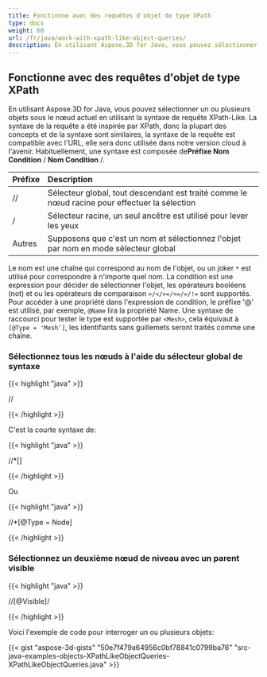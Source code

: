 ```yaml
---
title: Fonctionne avec des requêtes d'objet de type XPath
type: docs
weight: 60
url: /fr/java/work-with-xpath-like-object-queries/
description: En utilisant Aspose.3D for Java, vous pouvez sélectionner un ou plusieurs objets sous le nœud actuel en utilisant la syntaxe de requête XPath-Like.
---
```

##  **Fonctionne avec des requêtes d'objet de type XPath**
En utilisant Aspose.3D for Java, vous pouvez sélectionner un ou plusieurs objets sous le nœud actuel en utilisant la syntaxe de requête XPath-Like. La syntaxe de la requête a été inspirée par XPath, donc la plupart des concepts et de la syntaxe sont similaires, la syntaxe de la requête est compatible avec l'URL, elle sera donc utilisée dans notre version cloud à l'avenir. Habituellement, une syntaxe est composée de**Préfixe Nom Condition** / **Nom Condition** /.

|**Préfixe**|**Description**|
| :- | :- |
| // |Sélecteur global, tout descendant est traité comme le nœud racine pour effectuer la sélection|
|/|Sélecteur racine, un seul ancêtre est utilisé pour lever les yeux|
|Autres|Supposons que c'est un nom et sélectionnez l'objet par nom en mode sélecteur global|

Le nom est une chaîne qui correspond au nom de l'objet, ou un joker `*` est utilisé pour correspondre à n'importe quel nom. La condition est une expression pour décider de sélectionner l'objet, les opérateurs booléens (not) et ou les opérateurs de comparaison `>/</>=/<=/=/!=` sont supportés. Pour accéder à une propriété dans l'expression de condition, le préfixe '@' est utilisé, par exemple, `@Name` lira la propriété Name. Une syntaxe de raccourci pour tester le type est supportée par `<Mesh>`, cela équivaut à `[@Type = 'Mesh']`, les identifiants sans guillemets seront traités comme une chaîne.
###  **Sélectionnez tous les nœuds à l'aide du sélecteur global de syntaxe**
{{< highlight "java" >}}

 //<Node>

{{< /highlight >}}

C'est la courte syntaxe de:

{{< highlight "java" >}}

 //*[<Node>]

{{< /highlight >}}

Ou

{{< highlight "java" >}}

 //*[@Type = Node]

{{< /highlight >}}
###  **Sélectionnez un deuxième nœud de niveau avec un parent visible**
{{< highlight "java" >}}

 //<Node>[@Visible]/<Node>

{{< /highlight >}}



Voici l'exemple de code pour interroger un ou plusieurs objets:

{{< gist "aspose-3d-gists" "50e7f479a64956c0bf78841c0799ba76" "src-java-examples-objects-XPathLikeObjectQueries-XPathLikeObjectQueries.java" >}}
